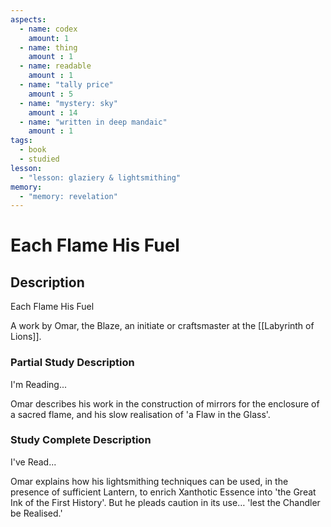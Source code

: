 ```yaml
---
aspects: 
  - name: codex
    amount: 1
  - name: thing
    amount : 1
  - name: readable
    amount : 1
  - name: "tally price"
    amount : 5
  - name: "mystery: sky"
    amount : 14
  - name: "written in deep mandaic"
    amount : 1
tags:
  - book
  - studied
lesson:
  - "lesson: glaziery & lightsmithing"
memory:
  - "memory: revelation"
---
```


# Each Flame His Fuel

## Description
Each Flame His Fuel

A work by Omar, the Blaze, an initiate or craftsmaster at the [[Labyrinth of Lions]].
### Partial Study Description
I'm Reading...

Omar describes his work in the construction of mirrors for the enclosure of a sacred flame, and his slow realisation of 'a Flaw in the Glass'.
### Study Complete Description
I've Read...

Omar explains how his lightsmithing techniques can be used, in the presence of sufficient Lantern, to enrich Xanthotic Essence into 'the Great Ink of the First History'. But he pleads caution in its use… 'lest the Chandler be Realised.'